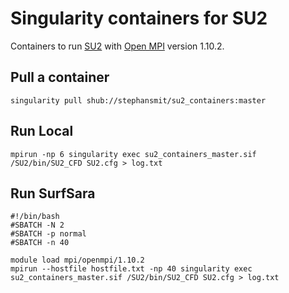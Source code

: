 # Singularity containers for SU2

Containers to run [SU2](https://su2code.github.io/) with [Open MPI](https://www.open-mpi.org/) version 1.10.2.

## Pull a container
~~~~
singularity pull shub://stephansmit/su2_containers:master
~~~~

## Run Local
~~~~
mpirun -np 6 singularity exec su2_containers_master.sif /SU2/bin/SU2_CFD SU2.cfg > log.txt
~~~~


## Run SurfSara
~~~~
#!/bin/bash
#SBATCH -N 2
#SBATCH -p normal
#SBATCH -n 40

module load mpi/openmpi/1.10.2
mpirun --hostfile hostfile.txt -np 40 singularity exec su2_containers_master.sif /SU2/bin/SU2_CFD SU2.cfg > log.txt
~~~~

